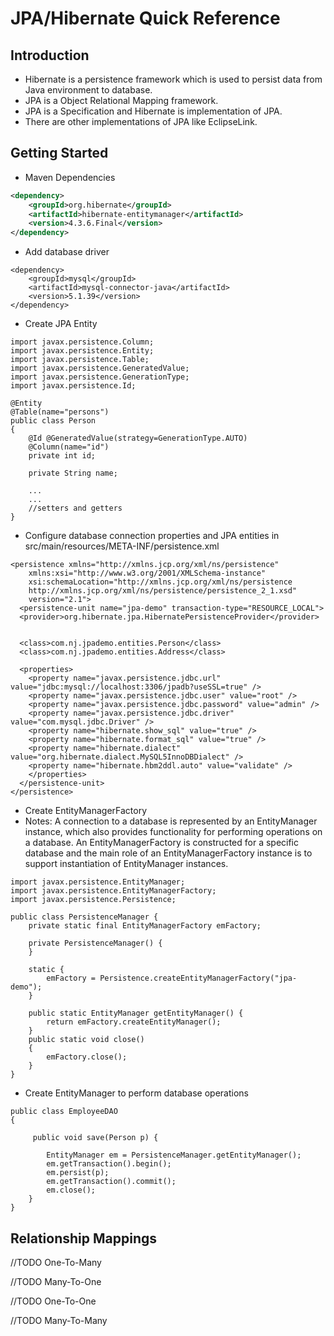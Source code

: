 # JPA/Hibernate Quick Reference

## Introduction

- Hibernate is a persistence framework which is used to persist data from Java environment to database.
- JPA is a Object Relational Mapping framework.
- JPA is a Specification and Hibernate is implementation of JPA.
- There are other implementations of JPA like EclipseLink.

## Getting Started

- Maven Dependencies

```xml
<dependency>
	<groupId>org.hibernate</groupId>
	<artifactId>hibernate-entitymanager</artifactId>
	<version>4.3.6.Final</version>
</dependency>
```

- Add database driver

```
<dependency>
	<groupId>mysql</groupId>
	<artifactId>mysql-connector-java</artifactId>
	<version>5.1.39</version>
</dependency>
```

- Create JPA Entity

```
import javax.persistence.Column;
import javax.persistence.Entity;
import javax.persistence.Table;
import javax.persistence.GeneratedValue;
import javax.persistence.GenerationType;
import javax.persistence.Id;

@Entity
@Table(name="persons")
public class Person
{
    @Id @GeneratedValue(strategy=GenerationType.AUTO)
    @Column(name="id")
    private int id;

    private String name;

    ...
    ...
    //setters and getters
}
```

- Configure database connection properties and JPA entities in src/main/resources/META-INF/persistence.xml

```
<persistence xmlns="http://xmlns.jcp.org/xml/ns/persistence"
	xmlns:xsi="http://www.w3.org/2001/XMLSchema-instance"
  	xsi:schemaLocation="http://xmlns.jcp.org/xml/ns/persistence
	http://xmlns.jcp.org/xml/ns/persistence/persistence_2_1.xsd"
  	version="2.1">
  <persistence-unit name="jpa-demo" transaction-type="RESOURCE_LOCAL">
  <provider>org.hibernate.jpa.HibernatePersistenceProvider</provider>


  <class>com.nj.jpademo.entities.Person</class>
  <class>com.nj.jpademo.entities.Address</class>

  <properties>
    <property name="javax.persistence.jdbc.url" value="jdbc:mysql://localhost:3306/jpadb?useSSL=true" />
    <property name="javax.persistence.jdbc.user" value="root" />
    <property name="javax.persistence.jdbc.password" value="admin" />
    <property name="javax.persistence.jdbc.driver" value="com.mysql.jdbc.Driver" />
    <property name="hibernate.show_sql" value="true" />
    <property name="hibernate.format_sql" value="true" />
    <property name="hibernate.dialect" value="org.hibernate.dialect.MySQL5InnoDBDialect" />
    <property name="hibernate.hbm2ddl.auto" value="validate" />
    </properties>
  </persistence-unit>
</persistence>
```

- Create EntityManagerFactory
- Notes: A connection to a database is represented by an EntityManager instance, which also provides functionality for performing operations on a database. An EntityManagerFactory is constructed for a specific database and the main role of an EntityManagerFactory instance is to support instantiation of EntityManager instances.

```
import javax.persistence.EntityManager;
import javax.persistence.EntityManagerFactory;
import javax.persistence.Persistence;

public class PersistenceManager {
	private static final EntityManagerFactory emFactory;

	private PersistenceManager() {
	}

	static {
		emFactory = Persistence.createEntityManagerFactory("jpa-demo");
	}

	public static EntityManager getEntityManager() {
		return emFactory.createEntityManager();
	}
	public static void close()
	{
		emFactory.close();
	}
}
```

- Create EntityManager to perform database operations

```
public class EmployeeDAO
{

	 public void save(Person p) {

		EntityManager em = PersistenceManager.getEntityManager();
		em.getTransaction().begin();
		em.persist(p);
		em.getTransaction().commit();
		em.close();
	}
}
```

## Relationship Mappings

//TODO One-To-Many

//TODO Many-To-One

//TODO One-To-One

//TODO Many-To-Many
